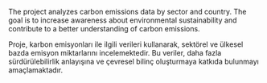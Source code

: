 The project analyzes carbon emissions data by sector and country. The goal is to increase awareness about environmental sustainability and contribute to a better understanding of carbon emissions.


Proje, karbon emisyonları ile ilgili verileri kullanarak, sektörel ve ülkesel bazda emisyon miktarlarını incelemektedir. Bu veriler, daha fazla sürdürülebilirlik anlayışına ve çevresel bilinç oluşturmaya katkıda bulunmayı amaçlamaktadır.
